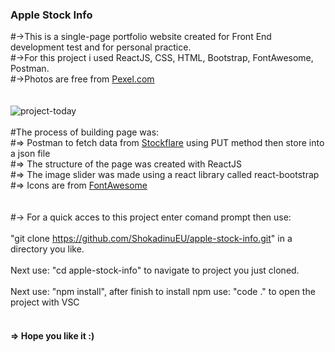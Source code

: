 ### Apple Stock Info
#->This is a single-page portfolio website created for Front End development test and for personal practice.<br />
#->For this project i used ReactJS, CSS, HTML, Bootstrap, FontAwesome, Postman.<br />
#->Photos are free from <a href="https://www.pexels.com/">Pexel.com</a><br />
<br /><br />
![project-today](https://user-images.githubusercontent.com/35012587/46907680-227e6280-cf0e-11e8-909c-c5af6fd76700.jpg)
<br /><br />
#The process of building page was: <br/>
#=> Postman to fetch data from <a href="https://api.stockflare.com/search">Stockflare</a> using PUT method 
then store into a json file <br />
#=> The structure of the page was created with ReactJS <br />
#=> The image slider was made using a react library called react-bootstrap <br />
#=> Icons are from <a href="https://fontawesome.com/icons?d=gallery">FontAwesome</a>
<br />
<br />
<br />
#-> For a quick acces to this project enter comand prompt then use:<br /> <br />
"git clone https://github.com/ShokadinuEU/apple-stock-info.git"
in a directory you like. <br /><br />
Next use: "cd apple-stock-info" to navigate to project you just cloned.<br /><br />
Next use: "npm install", after finish to install npm use: "code ." to open the project with VSC <br /><br />

#### => Hope you like it :)
